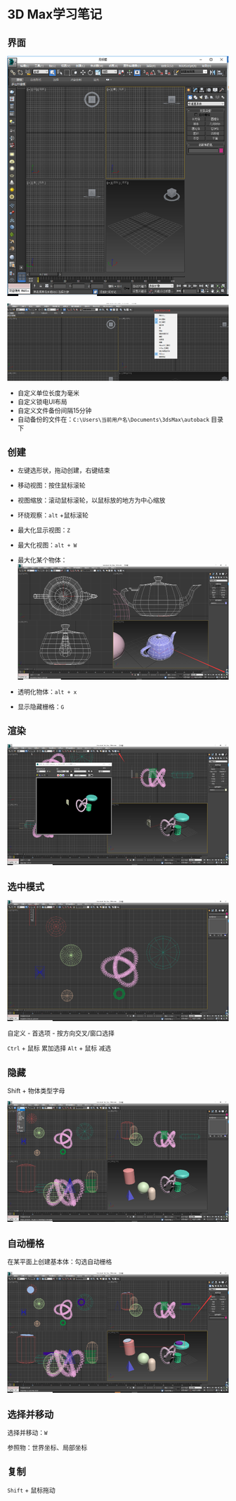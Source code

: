 3D Max学习笔记
==============

## 界面

![界面](3d-max/1.png)

![界面2](3d-max/2.png)

- 自定义单位长度为毫米
- 自定义锁电UI布局
- 自定义文件备份间隔15分钟
- 自动备份的文件在：```C:\Users\当前用户名\Documents\3dsMax\autoback``` 目录下

## 创建

- 左键选形状，拖动创建，右键结束
- 移动视图：按住鼠标滚轮
- 视图缩放：滚动鼠标滚轮，以鼠标放的地方为中心缩放
- 环绕观察：```alt``` +鼠标滚轮
- 最大化显示视图：```Z```
- 最大化视图：```alt + W```
- 最大化某个物体：
![最大化某个物体](3d-max/3.png)

- 透明化物体：```alt + x```
- 显示隐藏栅格：```G```

## 渲染

![渲染](3d-max/4.png)

## 选中模式

![选中模式](3d-max/5.png)

自定义 - 首选项 - 按方向交叉/窗口选择

`Ctrl` + 鼠标 累加选择
`Alt` + 鼠标 减选

## 隐藏

Shift + 物体类型字母

![隐藏](3d-max/6.png)

## 自动栅格

在某平面上创建基本体：勾选自动栅格

![自动栅格](3d-max/7.png)

## 选择并移动

选择并移动：```W```

参照物：世界坐标、局部坐标

## 复制

`Shift` + 鼠标拖动
